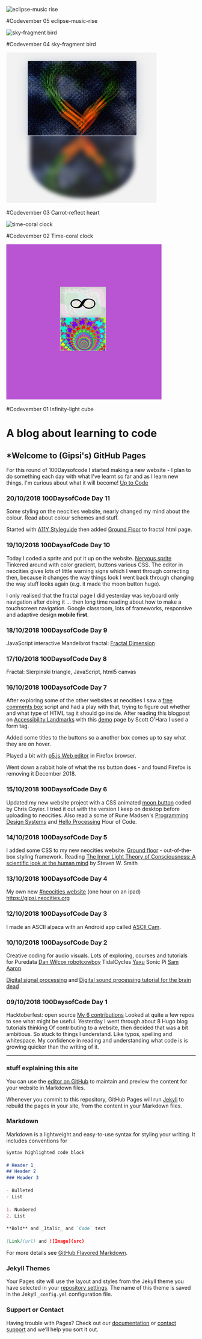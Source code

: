 <!--- [comment]: <> (This is a comment, it will not be included) --->
<!---
> "There is no problem so bad that you can't make it worse." [Chris Hadfield](https://www.youtube.com/watch?v=GplXBlTNO4A)
--->

![eclipse-music rise](media/eclipse-music-rise.gif)  

  #Codevember 05 eclipse-music-rise

![sky-fragment bird](media/sky-fragment-bird.gif)  

  #Codevember 04 sky-fragment bird

![carrot-reflect heart](media/carrot-reflect-heart.png)  

  #Codevember 03 Carrot-reflect heart

![time-coral clock](media/time-coral.gif)  

  #Codevember 02 Time-coral clock

![infinity-light cube](media/chaoticmath.gif)  

  #Codevember 01 Infinity-light cube

# A blog about learning to code

<!--- > I think when you have a lot of jumbled up ideas they come together slowly over a period of several years ~ [Tim Berners-Lee](https://en.wikipedia.org/wiki/Tim_Berners-Lee) --->
<!---
> "The amateur software engineer is always in search of magic." - Grady Booch
> via Programming Wisdom @CodeWisdom on Twitter 12:37 PM - 12 Oct 2018 
--->
## *Welcome to (Gipsi's) GitHub Pages

For this round of 100Daysofcode I started making a new website - I plan to do something each day with what I've learnt so far and as I learn new things. 
I'm curious about what it will become! [Up to Code](https://gipsi.neocities.org/)

### 20/10/2018 100DaysofCode Day 11

Some styling on the neocities website, nearly changed my mind about the colour. Read about colour schemes and stuff. 

Started with [A11Y Styleguide](http://a11y-style-guide.com/style-guide/section-cards.html) then added [Ground Floor](https://gipsi.neocities.org/code/fractal.html) to fractal.html page.

### 19/10/2018 100DaysofCode Day 10

Today I coded a sprite and put it up on the website. [Nervous sprite](https://gipsi.neocities.org/code/fractal.html)  
Tinkered around with color gradient, buttons various CSS.  The editor in neocities gives lots of little warning signs which I went through correcting then, because it changes the way things look I went back through changing the way stuff looks again (e.g. it made the moon button huge).

I only realised that the fractal page I did yesterday was keyboard only navigation after doing it ... then long time reading about how to make a touchscreen navigation.  Google classroom, lots of frameworks, responsive and adaptive design **mobile first**.

### 18/10/2018 100DaysofCode Day 9

JavaScript interactive Mandelbrot fractal: [Fractal Dimension](https://gipsi.neocities.org/code/fractal-dimension/mandelbrot.html)

### 17/10/2018 100DaysofCode Day 8

Fractal: Sierpinski triangle, JavaScript, html5 canvas

### 16/10/2018 100DaysofCode Day 7

After exploring some of the other websites at neocities I saw a [free comments box](https:/.www.freecommentscript.com/) script and had a play with that, trying to figure out whether and what type of HTML tag it should go inside. After reading this blogpost on [Accessibility Landmarks](https://www.scottohara.me/blog/2018/03/03/landmarks.html) with this [demo](https://scottaohara.github.io/landmarks_demo/) page by Scott O'Hara I used a form tag.  

Added some titles to the buttons so a another box comes up to say what they are on hover.

Played a bit with [p5.js Web editor](https://editor.p5js.org/) in Firefox browser.

Went down a rabbit hole of what the rss button does - and found Firefox is removing it December 2018.

### 15/10/2018 100DaysofCode Day 6

Updated my new website project with a CSS animated [moon button](https://codepen.io/chriscoyier/pen/GYOQNY) coded by Chris Coyier.  I tried it out with the version I keep on desktop before uploading to neocities.  Also read a some of Rune Madsen's [Programming Design Systems](https://programmingdesignsystems.com/) and [Hello Processing](https://hello.processing.org/) Hour of Code.

### 14/10/2018 100DaysofCode Day 5

I added some CSS to my new neocities website.  [Ground floor](https://groundfloor.neocities.org/text.html) - out-of-the-box styling framework. Reading [The Inner Light Theory of Consciousness: A scientific look at the human mind](http://www.dspguide.com/InnerLightTheory/Main.htm) by Steven W. Smith

### 13/10/2018 100DaysofCode Day 4

My own new [#neocities website](https://neocities.org/site/gipsi) (one hour on an ipad) https://gipsi.neocities.org

### 12/10/2018 100DaysofCode Day 3 
I made an ASCII alpaca with an Android app called [ASCII Cam](https://play.google.com/store/apps/details?id=au.com.darkside.asciicamfree&hl=en_GB).

### 10/10/2018 100DaysofCode Day 2

Creative coding for audio visuals.  Lots of exploring, courses and tutorials for Puredata [Dan Wilcox robotcowboy](https://www.youtube.com/watch?v=P5jE2V5i718&index=2&list=PLFDAFB17FB40E8161) TidalCycles [Yaxu](https://yaxu.org/) Sonic Pi [Sam Aaron](https://sonic-pi.net/).

[Digital signal processing](http://www.dspguide.com/) and
[Digital sound processing tutorial for the brain dead](http://yehar.com/blog/?p=121)

###  09/10/2018 100DaysofCode Day 1
Hacktoberfest: open source [My 6 contributions](https://hacktoberfest.digitalocean.com/stats/gipsi)
Looked at quite a few repos to see what might be useful.  Yesterday I went through about 8 Hugo blog tutorials thinking Of contributing to a website, then decided that was a bit ambitious. So stuck to things I understand.  Like typos, spelling and whitespace.  My confidence in reading and understanding what code is is growing quicker than the writing of it.

---
### stuff explaining this site
 
You can use the [editor on GitHub](https://github.com/gipsi/gipsi.github.io/edit/master/README.md) to maintain and preview the content for your website in Markdown files.

Whenever you commit to this repository, GitHub Pages will run [Jekyll](https://jekyllrb.com/) to rebuild the pages in your site, from the content in your Markdown files.

### Markdown

Markdown is a lightweight and easy-to-use syntax for styling your writing. It includes conventions for

```markdown
Syntax highlighted code block

# Header 1
## Header 2
### Header 3

- Bulleted
- List

1. Numbered
2. List

**Bold** and _Italic_ and `Code` text

[Link](url) and ![Image](src)

```

For more details see [GitHub Flavored Markdown](https://guides.github.com/features/mastering-markdown/).

### Jekyll Themes

Your Pages site will use the layout and styles from the Jekyll theme you have selected in your [repository settings](https://github.com/gipsi/gipsi.github.io/settings). The name of this theme is saved in the Jekyll `_config.yml` configuration file.

### Support or Contact

Having trouble with Pages? Check out our [documentation](https://help.github.com/categories/github-pages-basics/) or [contact support](https://github.com/contact) and we’ll help you sort it out.

<!--
> ![programming](media/programming1.jpg)

Links: to [@codewisdom](https://twitter.com/CodeWisdom) on Twitter, and about
[Nicholas Negroponte](https://en.wikipedia.org/wiki/Nicholas_Negroponte) at Wikipedia.

-->

